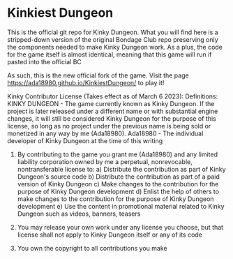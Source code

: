 # Kinkiest Dungeon

This is the official git repo for Kinky Dungeon. What you will find here is a stripped-down version of the original Bondage Club repo preserving only the components needed to make Kinky Dungeon work.
As a plus, the code for the game itself is almost identical, meaning that this game will run if pasted into the official BC 

As such, this is the new official fork of the game. Visit the page https://ada18980.github.io/KinkiestDungeon/ to play it!

Kinky Contributor License (Takes effect as of March 6 2023):
Definitions:
KINKY DUNGEON - The game currently known as Kinky Dungeon. If the project is later released under a different name or with substantial engine changes, it will still be considered Kinky Dungeon for the purpose of this license, so long as no project under the previous name is being sold or monetized in any way by me (Ada18980).
Ada18980 - The individual developer of Kinky Dungeon at the time of this writing

1) By contributing to the game you grant me (Ada18980) and any limited liability corporation owned by me a perpetual, nonrevocable, nontransferable license to:
a) Distribute the contribution as part of Kinky Dungeon's source code
b) Distribute the contribution as part of a paid version of Kinky Dungeon
c) Make changes to the contribution for the purpose of Kinky Dungeon development
d) Enlist the help of others to make changes to the contribution for the purpose of Kinky Dungeon development
e) Use the content in promotional material related to Kinky Dungeon such as videos, banners, teasers

2) You may release your own work under any license you choose, but that license shall not apply to Kinky Dungeon itself or any of its code

3) You own the copyright to all contributions you make
